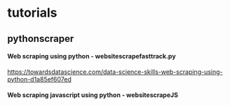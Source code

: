 # tutorials

## pythonscraper
#### Web scraping using python - websitescrapefasttrack.py 
https://towardsdatascience.com/data-science-skills-web-scraping-using-python-d1a85ef607ed
#### Web scraping javascript using python - websitescrapeJS